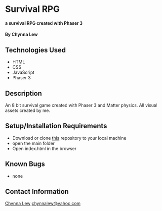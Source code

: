 # Survival RPG

#### a survival RPG created with Phaser 3

#### By Chynna Lew

## Technologies Used

* HTML
* CSS
* JavaScript
* Phaser 3

## Description

An 8 bit survival game created with Phaser 3 and Matter physics. All visual assets created by me.

## Setup/Installation Requirements

* Download or clone [this](https://github.com/chynnalew/SurvivalRPG) repository to your local machine
* open the main folder
* Open index.html in the browser

## Known Bugs
* none

## Contact Information

[Chynna Lew](github.com/chynnalew) <chynnalew@yahoo.com>